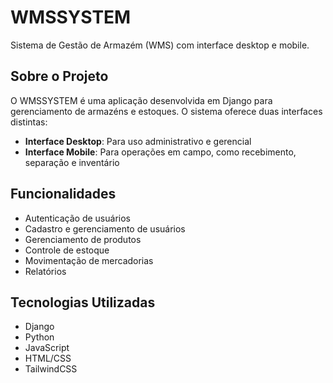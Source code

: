 # WMSSYSTEM

Sistema de Gestão de Armazém (WMS) com interface desktop e mobile.

## Sobre o Projeto

O WMSSYSTEM é uma aplicação desenvolvida em Django para gerenciamento de armazéns e estoques. O sistema oferece duas interfaces distintas:

- **Interface Desktop**: Para uso administrativo e gerencial
- **Interface Mobile**: Para operações em campo, como recebimento, separação e inventário

## Funcionalidades

- Autenticação de usuários
- Cadastro e gerenciamento de usuários
- Gerenciamento de produtos
- Controle de estoque
- Movimentação de mercadorias
- Relatórios

## Tecnologias Utilizadas

- Django
- Python
- JavaScript
- HTML/CSS
- TailwindCSS